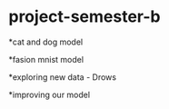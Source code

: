 # project-semester-b

*cat and dog model

*fasion mnist model

*exploring new data - Drows

*improving our model 

